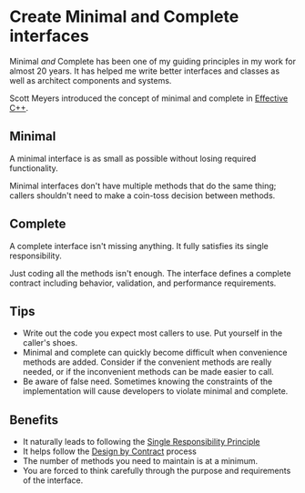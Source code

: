 # Create Minimal and Complete interfaces
Minimal *and* Complete has been one of my guiding principles in my work for almost 20 years.  It has helped me write better interfaces and classes as well as architect components and systems.

Scott Meyers  introduced the concept of minimal and complete in [Effective C++](https://www.amazon.com/Effective-Specific-Improve-Programs-Designs/dp/0321334876).

## Minimal
A minimal interface is as small as possible without losing required functionality. 

Minimal interfaces don't have multiple methods that do the same thing; callers shouldn't need to make a coin-toss decision between methods.

## Complete
A complete interface isn't missing anything.  It fully satisfies its single responsibility.  

Just coding all the methods isn't enough.  The interface defines a complete contract including behavior, validation, and performance requirements.

## Tips
- Write out the code you expect most callers to use. Put yourself in the caller's shoes.
- Minimal and complete can quickly become difficult when convenience methods are added. Consider if the convenient methods are really needed, or if the inconvenient methods can be made easier to call.
- Be aware of false need.  Sometimes knowing the constraints of the implementation will cause developers to violate minimal and complete.

## Benefits
- It naturally leads to following the [Single Responsibility Principle](https://en.wikipedia.org/wiki/Single_responsibility_principle)
- It helps follow the [Design by Contract](https://en.wikipedia.org/wiki/Design_by_contract) process
- The number of methods you need to maintain is at a minimum.
- You are forced to think carefully through the purpose and requirements of the interface.